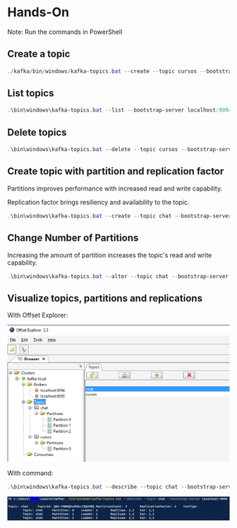 # Hands-On

Note: Run the commands in PowerShell

## Create a topic

``` powershell
./kafka/bin/windows/kafka-topics.bat --create --topic cursos --bootstrap-server localhost:9094
```

## List topics

``` powershell
.\bin\windows\kafka-topics.bat --list --bootstrap-server localhost:9094,localhost:9095
```

## Delete topics

``` powershell
.\bin\windows\kafka-topics.bat --delete --topic cursos --bootstrap-server localhost:9094
```

## Create topic with partition and replication factor

Partitions improves performance with increased read and write capability.

Replication factor brings resiliency and availability to the topic.

``` powershell
.\bin\windows\kafka-topics.bat --create --topic chat --bootstrap-server localhost:9094 --partitions 2 --replication-factor 2
```

## Change Number of Partitions

Increasing the amount of partition increases the topic's read and write capability.

``` powershell
.\bin\windows\kafka-topics.bat --alter --topic chat --bootstrap-server localhost:9094 --partitions 3
```

## Visualize topics, partitions and replications

With Offset Explorer:

![Visualize Kafka Cluster](./imgs/handson-visualize-cluster-offsetexplorer.PNG)

With command:

``` powershell
.\bin\windows\kafka-topics.bat --describe --topic chat --bootstrap-server localhost:9094
```

![Visualize](./imgs/handson-visualize-cluster-from-terminal.PNG)

